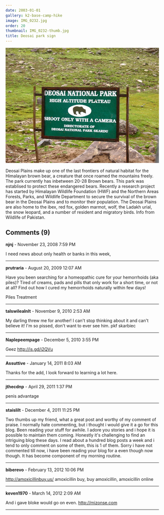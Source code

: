 ```yaml
---
date: 2003-01-01
gallery: k2-base-camp-hike
image: IMG_0232.jpg
order: 20
thumbnail: IMG_0232-thumb.jpg
title: Deosai park sign
---
```


![Deosai park sign](./IMG_0232.jpg)

Deosai Plains make up one of the last frontiers of natural habitat for the Himalayan brown bear, a creature that once roamed the mountains freely. The park currently has inbetween 20-28 Brown bears. This park was establised to protect these endangered bears. Recently a research project has started by Himalayan Wildlife Foundation (HWF) and the Northern Areas Forests, Parks, and Wildlife Department to secure the survival of the brown bear in the Deosai Plains and to monitor their population. The Deosai Plains are also home to the ibex, red fox, golden marmot, wolf, the Ladakh urial, the snow leopard, and a number of resident and migratory birds. Info from Wildlife of Pakistan.

<div id="comments">

## Comments (9)

**njnj** - November 23, 2008  7:59 PM

I need news about only health or banks in this week,

---

**prutraria** - August 20, 2009 12:07 AM

Have you been searching for a homeopathic cure for your hemorrhoids (aka piles)? Tired of creams, pads and pills that only work for a short time, or not at all? Find out how I cured my hemorrhoids naturally within few days!

Piles Treatment

---

**talswilealnIt** - November  9, 2010  2:53 AM

My darling threw me for another! I can't stop thinking about it and can't believe it! I'm so pissed, don't want to ever see him. pkf skarbiec

---

**Naplepeempage** - December  5, 2010  3:55 PM

Geez <http://is.gd/i2QVu>

---

**Assuttive** - January 14, 2011  8:03 AM

Thanks for the add, I look forward to learning a lot here.

---

**jthecdnp** - April 29, 2011  1:37 PM

penis advantage

---

**staislilt** - December  4, 2011 11:25 PM

Two thumbs up my friend, what a great post and worthy of my comment of praise.
I normally hate commenting, but i thought i would give it a go for this blog. Been reading your stuff for awhile.
I adore you stories and i hope it is possible to maintain them coming. Honestly it's challenging to find an intriguing blog these days.
I read about a hundred blog posts a week and i tend to only comment on some of them, this is 1 of them.
Sorry i have not commented till now, i have been reading your blog for a even though now though. It has become component of my morning routine.

---

**biberevo** - February 13, 2012 10:06 PM

<http://amoxicillinbuy.us/> amoxicillin buy, buy amoxicillin, amoxicillin online

---

**keven1970** - March 14, 2012  2:09 AM

And i gave bloke would go on even. <http://mizonse.com>

---

</div>